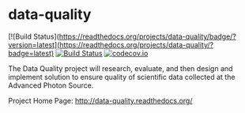 # data-quality

[![Build Status](https://readthedocs.org/projects/data-quality/badge/?version=latest](https://readthedocs.org/projects/data-quality/?badge=latest)
[![Build Status](https://travis-ci.org/bfrosik/data-quality.svg?branch=master)](https://travis-ci.org/bfrosik/data-quality)
[![codecov.io](http://codecov.io/github/bfrosik/data-quality/coverage.svg?branch=master)](http://codecov.io/github/bfrosik/data-quality?branch=master)

The Data Quality project will research, evaluate, and then design and implement solution to ensure quality of scientific data collected at the Advanced Photon Source.

Project Home Page: http://data-quality.readthedocs.org/
